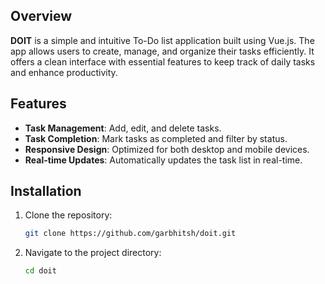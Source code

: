 ## Overview
**DOIT** is a simple and intuitive To-Do list application built using Vue.js. The app allows users to create, manage, and organize their tasks efficiently. It offers a clean interface with essential features to keep track of daily tasks and enhance productivity.

## Features
- **Task Management**: Add, edit, and delete tasks.
- **Task Completion**: Mark tasks as completed and filter by status.
- **Responsive Design**: Optimized for both desktop and mobile devices.
- **Real-time Updates**: Automatically updates the task list in real-time.

## Installation
1. Clone the repository:
    ```bash
    git clone https://github.com/garbhitsh/doit.git
    ```
2. Navigate to the project directory:
    ```bash
    cd doit
    ```
